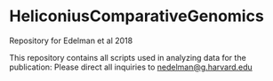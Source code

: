 # HeliconiusComparativeGenomics
Repository for Edelman et al 2018

This repository contains all scripts used in analyzing data for the publication: <Insert Final Citation Here>
Please direct all inquiries to nedelman@g.harvard.edu
  
  
